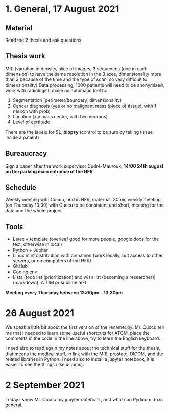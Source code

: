 # 1. General, 17 August 2021

## Material
Read the 2 thesis and ask questions

## Thesis work
MRI (variation in density, slice of images, 3 sequences (one in each dimension) to have the same resolution in the 3 axes, dimensionality more than 3 because of the time and the type of scan, so very difficult to dimensionality) Data processing, 1000 patients will need to be anonymized, work with radiologist, make an automatic tool to:
1. Segmentation (perimeter/boundary, dimensionality)
2. Cancer diagnosis (yes or no malignant mass (piece of tissue), with 1 neuron with prob)
3. Location (x,y mass center, with two neurons)
4. Level of certitude

There are the labels for SL, **biopsy** (control to be sure by taking tissue inside a patient)

## Bureaucracy
Sign a paper after the work,supervisor Cudré-Mauroux,
**14:00 24th august on the parking main entrance of the HFR**

## Schedule
Weekly meeting with Cuccu, and in HFR, maternal, 30min weekly meeting (on Thursday 13:00) with Cuccu to be consistent and short, meeting for the data and the whole project

## Tools
* Latex + template (overleaf good for more people, google docs for the text, otherwise in local)
* Python + Jupiter
* Linux mint distribution with cinnamon (work locally, but access to other servers, or on computers of the HFR)
* GitHub
* Coding env
* Lists (todo list (prioritization) and wish list (becoming a researcher)) (markdown), ATOM or sublime text

**Meeting every Thursday between 13:00pm – 13:30pm**

# 26 August 2021
We speak a little bit about the first version of the renamer.py. Mr. Cuccu tell me that I needed to learn some useful shortcuts for ATOM, place the comments in the code in the line above, try to learn the English keyboard.

I need also to read again my notes about the technical stuff for the thesis, that means the medical stuff, in link with the MRI, prostate, DICOM, and the related libraries in Python. I need also to install a jupyter notebook, it is easier to see the things (like dicoms).

# 2 September 2021
Today I show Mr. Cuccu my jupyter notebook, and what can Pydicom do in general.
